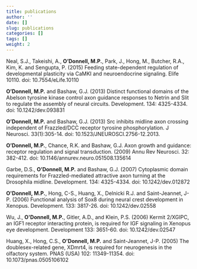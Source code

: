```yaml
---
title: publications
author: ''
date: []
slug: publications
categories: []
tags: []
weight: 2
---
```



Neal, S.J., Takeishi, A., **O’Donnell, M.P.**, Park, J., Hong, M., Butcher, R.A., Kim, K. and Sengupta, P. (2015) Feeding state-dependent regulation of developmental plasticity via CaMKI and neuroendocrine signaling. Elife 10110. doi: 10.7554/eLife.10110

**O’Donnell, M.P.** and Bashaw, G.J. (2013) Distinct functional domains of the Abelson tyrosine kinase control axon guidance responses to Netrin and Slit to regulate the assembly of neural circuits. Development. 134: 4325-4334. doi: 10.1242/dev.093831 

**O’Donnell, M.P.** and Bashaw, G.J. (2013) Src inhibits midline axon crossing independent of Frazzled/DCC receptor tyrosine phosphorylation. J Neurosci. 33(1):305-14. doi: 10.1523/JNEUROSCI.2756-12.2013. 

**O’Donnell, M.P.**, Chance, R.K. and Bashaw, G.J. Axon growth and guidance: receptor  regulation and signal transduction. (2009) Annu Rev Neurosci. 32: 382-412. doi: 10.1146/annurev.neuro.051508.135614

Garbe, D.S., **O’Donnell, M.P.** and Bashaw, G.J. (2007) Cytoplasmic domain requirements for Frazzled-mediated attractive axon turning at the Drosophila midline. Development. 134: 4325-4334. doi: 10.1242/dev.012872

**O'Donnell, M.P.**,  Hong, C-S., Huang, X., Delnicki R.J. and Saint-Jeannet, J-P. (2006) Functional analysis of Sox8 during neural crest development in Xenopus. Development. 133: 3817-26. doi: 10.1242/dev.02558

Wu, J., **O'Donnell, M.P.**, Gitler, A.D., and Klein, P.S. (2006) Kermit 2/XGIPC, an IGF1 receptor interacting protein, is required for IGF signaling in Xenopus eye development. Development 133: 3651-60. doi: 10.1242/dev.02547

Huang, X., Hong, C.S., **O'Donnell, M.P.**  and Saint-Jeannet, J-P. (2005) The doublesex-related gene, XDmrt4, is required for neurogenesis in the olfactory system. PNAS (USA) 102: 11349-11354. doi: 10.1073/pnas.0505106102

